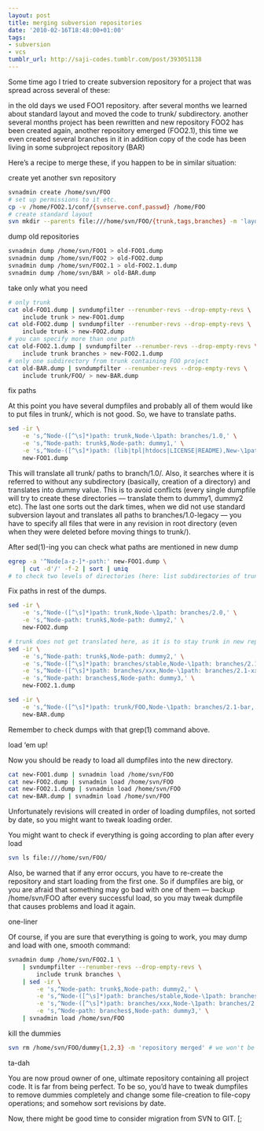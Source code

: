 ```yaml
---
layout: post
title: merging subversion repositories
date: '2010-02-16T18:48:00+01:00'
tags:
- subversion
- vcs
tumblr_url: http://saji-codes.tumblr.com/post/393051138
---
```


Some time ago I tried to create subversion repository for a project that was spread across several of these:

in the old days we used FOO1 repository. after several months we learned about standard layout and moved the code to trunk/ subdirectory.
  another several months project has been rewritten and new repository FOO2 has been created
  again, another repository emerged (FOO2.1), this time we even created several branches in it
  in addition copy of the code has been living in some subproject repository (BAR)

Here’s a recipe to merge these, if you happen to be in similar situation:


create yet another svn repository

```sh
svnadmin create /home/svn/FOO
# set up permissions to it etc.
cp -v /home/FOO2.1/conf/{svnserve.conf,passwd} /home/FOO
# create standard layout
svn mkdir --parents file:///home/svn/FOO/{trunk,tags,branches} -m 'layout'
```

dump old repositories

```sh
svnadmin dump /home/svn/FOO1 > old-FOO1.dump
svnadmin dump /home/svn/FOO2 > old-FOO2.dump
svnadmin dump /home/svn/FOO2.1 > old-FOO2.1.dump
svnadmin dump /home/svn/BAR > old-BAR.dump
```

take only what you need

```sh
# only trunk
cat old-FOO1.dump | svndumpfilter --renumber-revs --drop-empty-revs \
    include trunk > new-FOO1.dump
cat old-FOO2.dump | svndumpfilter --renumber-revs --drop-empty-revs \
    include trunk > new-FOO2.dump
# you can specify more than one path
cat old-FOO2.1.dump | svndumpfilter --renumber-revs --drop-empty-revs \
    include trunk branches > new-FOO2.1.dump
# only one subdirectory from trunk containing FOO project
cat old-BAR.dump | svndumpfilter --renumber-revs --drop-empty-revs \
    include trunk/FOO/ > new-BAR.dump
```

fix paths


At this point you have several dumpfiles and probably all of them would like to put files in trunk/, which is not good. So, we have to translate paths.

```sh
sed -ir \
    -e 's,^Node-([^\s]*)path: trunk,Node-\1path: branches/1.0,' \
    -e 's,^Node-path: trunk$,Node-path: dummy1,' \
    -e 's,^Node-([^\s]*)path: (lib|tpl|htdocs|LICENSE|README),New-\1path: branches/1.0-legacy/\2,' \
    new-FOO1.dump
```


This will translate all trunk/ paths to branch/1.0/. Also, it searches where it is referred to without any subdirectory (basically, creation of a directory) and translates into dummy value. This is to avoid conflicts (every single dumpfile will try to create these directories — translate them to dummy1, dummy2 etc).
The last one sorts out the dark times, when we did not use standard subversion layout and translates all paths to branches/1.0-legacy — you have to specify all files that were in any revision in root directory (even when they were deleted before moving things to trunk/).



After sed(1)-ing you can check what paths are mentioned in new dump

```sh
egrep -a '^Node[a-z-]*-path:' new-FOO1.dump \
    | cut -d'/' -f-2 | sort | uniq
# to check two levels of directories (here: list subdirectories of trunk/)
```


Fix paths in rest of the dumps.

```sh
sed -ir \
    -e 's,^Node-([^\s]*)path: trunk,Node-\1path: branches/2.0,' \
    -e 's,^Node-path: trunk$,Node-path: dummy2,' \
    new-FOO2.dump

# trunk does not get translated here, as it is to stay trunk in new repository
sed -ir \
    -e 's,^Node-path: trunk$,Node-path: dummy2,' \
    -e 's,^Node-([^\s]*)path: branches/stable,Node-\1path: branches/2.1-stable,' \
    -e 's,^Node-([^\s]*)path: branches/xxx,Node-\1path: branches/2.1-xxx,' \
    -e 's,^Node-path: branches$,Node-path: dummy3,' \
    new-FOO2.1.dump

sed -ir \
    -e 's,^Node-([^\s]*)path: trunk/FOO,Node-\1path: branches/2.1-bar,' \
    new-BAR.dump
```

Remember to check dumps with that grep(1) command above.

load ‘em up!


Now you should be ready to load all dumpfiles into the new directory.

```sh
cat new-FOO1.dump | svnadmin load /home/svn/FOO
cat new-FOO2.dump | svnadmin load /home/svn/FOO
cat new-FOO2.1.dump | svnadmin load /home/svn/FOO
cat new-BAR.dump | svnadmin load /home/svn/FOO
```


Unfortunately revisions will created in order of loading dumpfiles, not sorted by date, so you might want to tweak loading order.



You might want to check if everything is going according to plan after every load

```sh
svn ls file:///home/svn/FOO/
```


Also, be warned that if any error occurs, you have to re-create the repository and start loading from the first one. So if dumpfiles are big, or you are afraid that something may go bad with one of them — backup /home/svn/FOO after every successful load, so you may tweak dumpfile that causes problems and load it again. 


one-liner


Of course, if you are sure that everything is going to work, you may dump and load with one, smooth command:

```sh
svnadmin dump /home/svn/FOO2.1 \
    | svndumpfilter --renumber-revs --drop-empty-revs \
        include trunk branches \
    | sed -ir \
        -e 's,^Node-path: trunk$,Node-path: dummy2,' \
        -e 's,^Node-([^\s]*)path: branches/stable,Node-\1path: branches/2.1-stable,' \
        -e 's,^Node-([^\s]*)path: branches/xxx,Node-\1path: branches/2.1-xxx,' \
        -e 's,^Node-path: branches$,Node-path: dummy3,' \
    | svnadmin load /home/svn/FOO
```

kill the dummies

```sh
svn rm /home/svn/FOO/dummy{1,2,3} -m 'repository merged' # we won't be needing these anymore
```

ta-dah


You are now proud owner of one, ultimate repository containing all project code. It is far from being perfect. To be so, you’d have to tweak dumpfiles to remove dummies completely and change some file-creation to file-copy operations; and somehow sort revisions by date.



Now, there might be good time to consider migration from SVN to GIT. [;
